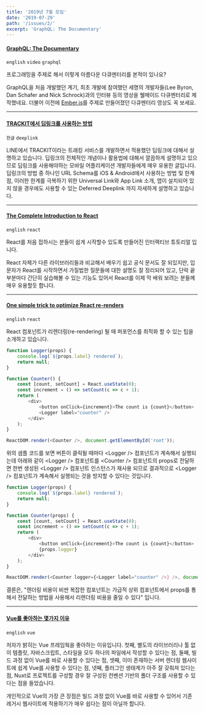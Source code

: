```yaml
---
title: '2019년 7월 모임'
date: '2019-07-29'
path: '/issues/2/'
excerpt: 'GraphQL: The Documentary'
---
```


#### [GraphQL: The Documentary](https://www.youtube.com/watch?v=783ccP__No8&feature=youtu.be)

`english` `video` `graphql`

프로그래밍을 주제로 해서 이렇게 아름다운 다큐멘터리를 본적이 있나요?

GraphQL을 처음 개발했던 계기, 최초 개발에 참여했던 세명의 개발자들(Lee Byron, Dan Schafer and Nick Schrock)과의 인터뷰 등의 영상을 웰메이드 다큐멘터리로 제작했네요. 더불어 이전에 [Ember.js](https://www.youtube.com/watch?v=Cvz-9ccflKQ)를 주제로 만들어졌던 다큐멘터리 영상도 꼭 보세요.

---

#### [TRACKIT에서 딥링크를 사용하는 방법](https://engineering.linecorp.com/ko/blog/how-to-use-deeplink-in-trackit/)

`한글` `deeplink`

LINE에서 TRACKIT이라는 트래킹 서비스를 개발하면서 적용했던 딥링크에 대해서 설명하고 있습니다. 딥링크의 전체적인 개념이나 활용법에 대해서 깔끔하게 설명하고 있으므로 딥링크를 사용해야하는 모바일 어플리케이션 개발자들에게 매우 유용한 글입니다.
딥링크의 방법 중 하나인 URL Schema를 iOS & Android에서 사용하는 방법 및 한계점, 이러한 한계를 극복하기 위한 Universal Link와 App Link 소개, 앱이 설치되어 있지 않을 경우에도 사용할 수 있는 Deferred Deeplink 까지 자세하게 설명하고 있습니다.

---

#### [The Complete Introduction to React](https://jscomplete.com/learn/complete-intro-react)

`english` `react`

React를 처음 접하시는 분들이 쉽게 시작할수 있도록 만들어진 인터랙티브 튜토리얼 입니다.

React 자체가 다른 라이브러리들과 비교해서 배우기 쉽고 공식 문서도 잘 되있지만, 입문자가 React를 시작하면서 가질법한 질문들에 대한 설명도 잘 정리되어 있고, 단락 끝 부분마다 간단히 실습해볼 수 있는 기능도 있어서 React를 이제 막 배워 보려는 분들께 매우 유용할듯 합니다.

---

#### [One simple trick to optimize React re-renders](https://kentcdodds.com/blog/optimize-react-re-renders)

`english` `react`

React 컴포넌트가 리렌더링(re-rendering) 될 때 퍼포먼스를 최적화 할 수 있는 팁을 소개하고 있습니다.

```javascript
function Logger(props) {
	console.log(`${props.label} rendered`);
	return null;
}

function Counter() {
	const [count, setCount] = React.useState(0);
	const increment = () => setCount(c => c + 1);
	return (
		<div>
			<button onClick={increment}>The count is {count}</button>
			<Logger label="counter" />
		</div>
	);
}

ReactDOM.render(<Counter />, document.getElementById('root'));
```

위의 샘플 코드를 보면 버튼이 클릭될 때마다 \<Logger /\> 컴포넌트가 계속해서 실행되는데 아래와 같이 \<Logger /\> 컴포넌트를 \<Counter /\> 컴포넌트의 props로 전달하면 한번 생성된 \<Logger /\> 컴포넌트 인스턴스가 재사용 되므로 결과적으로 \<Logger /\> 컴포넌트가 계속해서 실행되는 것을 방지할 수 있다는 것입니다.

```javascript
function Logger(props) {
	console.log(`${props.label} rendered`);
	return null;
}

function Counter(props) {
	const [count, setCount] = React.useState(0);
	const increment = () => setCount(c => c + 1);
	return (
		<div>
			<button onClick={increment}>The count is {count}</button>
			{props.logger}
		</div>
	);
}

ReactDOM.render(<Counter logger={<Logger label="counter" />} />, document.getElementById('root'));
```

결론은, "렌더링 비용이 비싼 복잡한 컴포넌트는 가급적 상위 컴포넌트에서 props를 통해서 전달하는 방법을 사용해서 리렌더링 비용을 줄일 수 있다" 입니다.

---

#### [Vue를 좋아하는 몇가지 이유](https://daverupert.com/2019/07/what-i-like-about-vue/)

`english` `vue`

저자가 밝히는 Vue 프레임웍을 좋아하는 이유입니다.
첫째, 별도의 라이브러리나 툴 없이 템플릿, 자바스크립트, 스타일을 모두 하나의 파일에서 작성할 수 있다는 점, 둘째, 빌드 과정 없이 Vue를 바로 사용할 수 있다는 점, 셋째, 이미 존재하는 서버 렌더링 웹사이트에 쉽게 Vue를 사용할 수 있다는 점, 넷째, 플러그인 생태계가 아주 잘 갖춰져 있다는 점, Nuxt로 프로젝트를 구성할 경우 잘 구성된 컨벤션 기반의 폴더 구조를 사용할 수 있다는 점을 들었습니다.

개인적으로 Vue의 가장 큰 장점은 빌드 과정 없이 Vue를 바로 사용할 수 있어서 기존 레거시 웹사이트에 적용하기가 매우 쉽다는 점이 아닐까 합니다.
